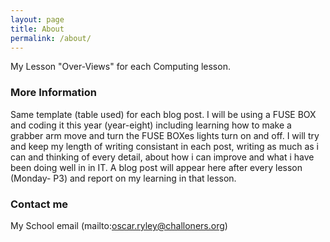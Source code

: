 ```yaml
---
layout: page
title: About
permalink: /about/
---
```


My Lesson "Over-Views" for each Computing lesson.

### More Information

Same template (table used) for each blog post. I will be using a FUSE BOX and coding it this year (year-eight) including learning how to make a grabber arm move and turn the FUSE BOXes lights turn on and off. I will try and keep my length of writing consistant in each post, writing as much as i can and thinking of every detail, about how i can improve and what i have been doing well in in IT. A blog post will appear here after every lesson (Monday- P3) and report on my learning in that lesson.

### Contact me

My School email (mailto:oscar.ryley@challoners.org)
